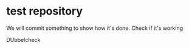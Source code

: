 # test repository

We will commit something to show how it's done. 
Check if it's working

DUbbelcheck 

